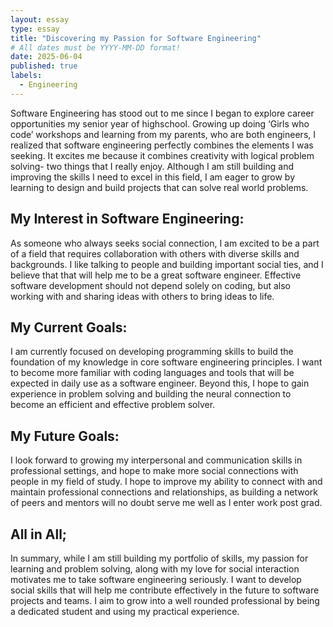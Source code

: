 ```yaml
---
layout: essay
type: essay
title: "Discovering my Passion for Software Engineering"
# All dates must be YYYY-MM-DD format!
date: 2025-06-04
published: true
labels:
  - Engineering
---
```






Software Engineering has stood out to me since I began to explore career opportunities my senior year of highschool. Growing up doing ‘Girls who code’ workshops and learning from my parents, who are both engineers, I realized that software engineering perfectly combines the elements I was seeking. It excites me because it combines creativity with logical problem solving- two things that I really enjoy. Although I am still building and improving the skills I need to excel in this field, I am eager to grow by learning to design and build projects that can solve real world problems. 

## My Interest in Software Engineering:

As someone who always seeks social connection, I am excited to be a part of a field that requires collaboration with others with diverse skills and backgrounds. I like talking to people and building important social ties, and I believe that that will help me to be a great software engineer. Effective software development should not depend solely on coding, but also working with and sharing ideas with others to bring ideas to life. 

## My Current Goals: 

I am currently focused on developing programming skills to build the foundation of my knowledge in core software engineering principles. I want to become more familiar with coding languages and tools that will be expected in daily use as a software engineer. Beyond this, I hope to gain experience in problem solving and building the neural connection to become an efficient and effective problem solver. 

## My Future Goals: 

I look forward to growing my interpersonal and communication skills in professional settings, and hope to make more social connections with people in my field of study. I hope to improve my ability to connect with and maintain professional connections and relationships, as building a network of peers and mentors will no doubt serve me well as I enter work post grad. 

## All in All; 

In summary, while I am still building my portfolio of skills, my passion for learning and problem solving, along with my love for social interaction motivates me to take software engineering seriously. I want to develop social skills that will help me contribute effectively in the future to software projects and teams. I aim to grow into a well rounded professional by being a dedicated student and using my practical experience. 

